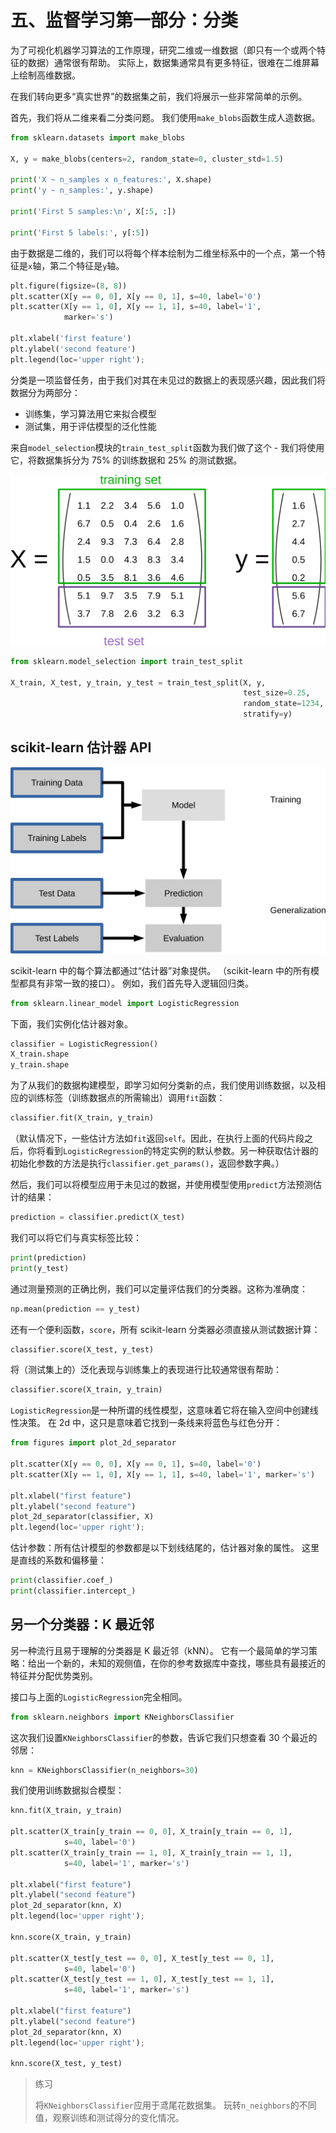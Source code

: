# 五、监督学习第一部分：分类

为了可视化机器学习算法的工作原理，研究二维或一维数据（即只有一个或两个特征的数据）通常很有帮助。 实际上，数据集通常具有更多特征，很难在二维屏幕上绘制高维数据。

在我们转向更多“真实世界”的数据集之前，我们将展示一些非常简单的示例。

首先，我们将从二维来看二分类问题。 我们使用`make_blobs`函数生成人造数据。

```py
from sklearn.datasets import make_blobs

X, y = make_blobs(centers=2, random_state=0, cluster_std=1.5)

print('X ~ n_samples x n_features:', X.shape)
print('y ~ n_samples:', y.shape)

print('First 5 samples:\n', X[:5, :])

print('First 5 labels:', y[:5])
```

由于数据是二维的，我们可以将每个样本绘制为二维坐标系中的一个点，第一个特征是`x`轴，第二个特征是`y`轴。

```py
plt.figure(figsize=(8, 8))
plt.scatter(X[y == 0, 0], X[y == 0, 1], s=40, label='0')
plt.scatter(X[y == 1, 0], X[y == 1, 1], s=40, label='1',
            marker='s')

plt.xlabel('first feature')
plt.ylabel('second feature')
plt.legend(loc='upper right');
```

分类是一项监督任务，由于我们对其在未见过的数据上的表现感兴趣，因此我们将数据分为两部分：

+   训练集，学习算法用它来拟合模型
+   测试集，用于评估模型的泛化性能

来自`model_selection`模块的`train_test_split`函数为我们做了这个 - 我们将使用它，将数据集拆分为 75% 的训练数据和 25% 的测试数据。

![](img/train_test_split_matrix.svg)

```py
from sklearn.model_selection import train_test_split

X_train, X_test, y_train, y_test = train_test_split(X, y,
                                                    test_size=0.25,
                                                    random_state=1234,
                                                    stratify=y)
```

## scikit-learn 估计器 API

![](img/supervised_workflow.svg)

scikit-learn 中的每个算法都通过“估计器”对象提供。 （scikit-learn 中的所有模型都具有非常一致的接口）。 例如，我们首先导入逻辑回归类。

```py
from sklearn.linear_model import LogisticRegression
```

下面，我们实例化估计器对象。

```py
classifier = LogisticRegression()
X_train.shape
y_train.shape
```

为了从我们的数据构建模型，即学习如何分类新的点，我们使用训练数据，以及相应的训练标签（训练数据点的所需输出）调用`fit`函数：

```py
classifier.fit(X_train, y_train)
```

（默认情况下，一些估计方法如`fit`返回`self`。因此，在执行上面的代码片段之后，你将看到`LogisticRegression`的特定实例的默认参数。另一种获取估计器的初始化参数的方法是执行`classifier.get_params()`，返回参数字典。）

然后，我们可以将模型应用于未见过的数据，并使用模型使用`predict`方法预测估计的结果：

```py
prediction = classifier.predict(X_test)
```

我们可以将它们与真实标签比较：

```py
print(prediction)
print(y_test)
```

通过测量预测的正确比例，我们可以定量评估我们的分类器。这称为准确度：

```py
np.mean(prediction == y_test)
```

还有一个便利函数，`score`，所有 scikit-learn 分类器必须直接从测试数据计算：

```py
classifier.score(X_test, y_test)
```

将（测试集上的）泛化表现与训练集上的表现进行比较通常很有帮助：

```py
classifier.score(X_train, y_train)
```

`LogisticRegression`是一种所谓的线性模型，这意味着它将在输入空间中创建线性决策。 在 2d 中，这只是意味着它找到一条线来将蓝色与红色分开：

```py
from figures import plot_2d_separator

plt.scatter(X[y == 0, 0], X[y == 0, 1], s=40, label='0')
plt.scatter(X[y == 1, 0], X[y == 1, 1], s=40, label='1', marker='s')

plt.xlabel("first feature")
plt.ylabel("second feature")
plot_2d_separator(classifier, X)
plt.legend(loc='upper right');
```

估计参数：所有估计模型的参数都是以下划线结尾的，估计器对象的属性。 这里是直线的系数和偏移量：

```py
print(classifier.coef_)
print(classifier.intercept_)
```

## 另一个分类器：K 最近邻

另一种流行且易于理解的分类器是 K 最近邻（kNN）。 它有一个最简单的学习策略：给出一个新的，未知的观侧值，在你的参考数据库中查找，哪些具有最接近的特征并分配优势类别。

接口与上面的`LogisticRegression`完全相同。

```py
from sklearn.neighbors import KNeighborsClassifier
```

这次我们设置`KNeighborsClassifier`的参数，告诉它我们只想查看 30 个最近的邻居：

```py
knn = KNeighborsClassifier(n_neighbors=30)
```

我们使用训练数据拟合模型：

```py
knn.fit(X_train, y_train)

plt.scatter(X_train[y_train == 0, 0], X_train[y_train == 0, 1],
            s=40, label='0')
plt.scatter(X_train[y_train == 1, 0], X_train[y_train == 1, 1],
            s=40, label='1', marker='s')

plt.xlabel("first feature")
plt.ylabel("second feature")
plot_2d_separator(knn, X)
plt.legend(loc='upper right');

knn.score(X_train, y_train)

plt.scatter(X_test[y_test == 0, 0], X_test[y_test == 0, 1],
            s=40, label='0')
plt.scatter(X_test[y_test == 1, 0], X_test[y_test == 1, 1],
            s=40, label='1', marker='s')

plt.xlabel("first feature")
plt.ylabel("second feature")
plot_2d_separator(knn, X)
plt.legend(loc='upper right');

knn.score(X_test, y_test)
```

> 练习
> 
> 将`KNeighborsClassifier`应用于鸢尾花数据集。 玩转`n_neighbors`的不同值，观察训练和测试得分的变化情况。
